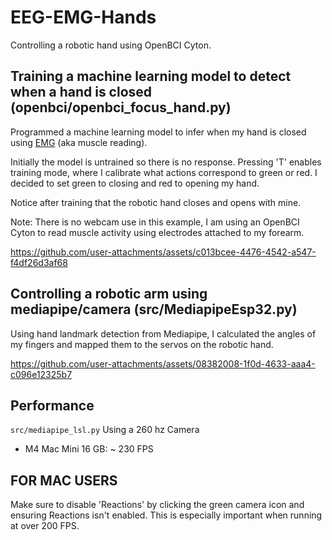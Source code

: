 # EEG-EMG-Hands
Controlling a robotic hand using OpenBCI Cyton.

## Training a machine learning model to detect when a hand is closed (openbci/openbci_focus_hand.py)
Programmed a machine learning model to infer when my hand is closed using [EMG](https://docs.openbci.com/GettingStarted/Biosensing-Setups/EMGSetup/) (aka muscle reading).

Initially the model is untrained so there is no response. Pressing 'T' enables training mode, where I calibrate what actions correspond to green or red. I decided to set green to closing and red to opening my hand.

Notice after training that the robotic hand closes and opens with mine.

Note: There is no webcam use in this example, I am using an OpenBCI Cyton to read muscle activity using electrodes attached to my forearm.

https://github.com/user-attachments/assets/c013bcee-4476-4542-a547-f4df26d3af68

## Controlling a robotic arm using mediapipe/camera (src/MediapipeEsp32.py)
Using hand landmark detection from Mediapipe, I calculated the angles of my fingers and mapped them to the servos on the robotic hand.

https://github.com/user-attachments/assets/08382008-1f0d-4633-aaa4-c096e12325b7

## Performance

`src/mediapipe_lsl.py`
Using a 260 hz Camera
- M4 Mac Mini 16 GB: ~ 230 FPS

## FOR MAC USERS
Make sure to disable 'Reactions' by clicking the green camera icon and ensuring 
Reactions isn't enabled. This is especially important when running at over 200 FPS.
